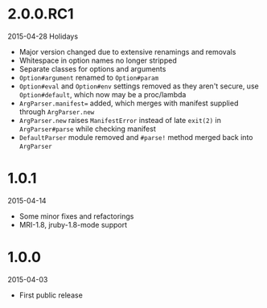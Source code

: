 # 2.0.0.RC1
2015-04-28 Holidays

* Major version changed due to extensive renamings and removals
* Whitespace in option names no longer stripped
* Separate classes for options and arguments
* `Option#argument` renamed to `Option#param`
* `Option#eval` and `Option#env` settings removed as they aren't secure, use `Option#default`, which now may be a proc/lambda
* `ArgParser.manifest=` added, which merges with manifest supplied through `ArgParser.new`
* `ArgParser.new` raises `ManifestError` instead of late `exit(2)` in `ArgParser#parse` while checking manifest
* `DefaultParser` module removed and `#parse!` method merged back into `ArgParser`

# 1.0.1
2015-04-14

* Some minor fixes and refactorings
* MRI-1.8, jruby-1.8-mode support

# 1.0.0
2015-04-03

* First public release
